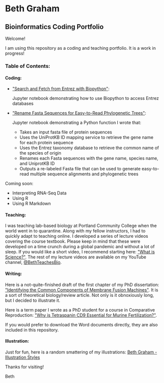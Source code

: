 # Beth Graham
## Bioinformatics Coding Portfolio

Welcome!

I am using this repository as a coding and teaching portfolio. It is a work in progress!

### Table of Contents:

#### Coding:

- ["Search and Fetch from Entrez with Biopython"](https://github.com/bmarieg/Beth-Graham-Coding-Portfolio/blob/949dabb60c34dfda469bd6fc058f8b454cc93471/Search%20and%20fetch%20from%20Entrez%20with%20Biopython.ipynb):

  Jupyter notebook demonstrating how to use Biopython to access Entrez databases

- ["Rename Fasta Sequences for Easy-to-Read Phylogenetic Trees"](https://github.com/bmarieg/Beth-Graham-Coding-Portfolio/blob/949dabb60c34dfda469bd6fc058f8b454cc93471/Renaming%20Fasta%20sequences%20for%20easy-to-read%20phylogenetic%20trees.ipynb):

  Jupyter notebook demonstrating a Python function I wrote that:
    - Takes an input fasta file of protein sequences
    - Uses the UniProtKB ID mapping service to retrieve the gene name for each protein sequence
    - Uses the Entrez taxonomy database to retrieve the common name of the species of origin
    - Renames each Fasta sequences with the gene name, species name, and UniprotKB ID
    - Outputs a re-labeled Fasta file that can be used to generate easy-to-read multiple sequence alignments and phylogenetic trees

Coming soon:
- Interpreting RNA-Seq Data
- Using R
- Using R Markdown

#### Teaching:

I was teaching lab-based biology at Portland Community College when the world went in to quarantine. Along with my fellow instructors, I had to quickly adapt to teaching online. I developed a series of lecture videos covering the course textbook. Please keep in mind that these were developed on a time crunch during a global pandemic and without a lot of sleep. If you would like a short video, I recommend starting here: ["What is Science?"](https://youtu.be/r9BNrgbtHKU). The rest of my lecture videos are available on my YouTube channel, [@BethTeachesBio](https://www.youtube.com/channel/UCIcvnv_qJ68ERMucXHt-dXg).

#### Writing:

Here is a not-quite-finished draft of the first chapter of my PhD dissertation: ["Identifying the Common Components of Membrane Fusion Machines"](https://docs.google.com/document/d/1bUYGTsRMB0lVJzBC3nTN7hvt32DH5XRr/edit?usp=sharing&ouid=118309257677713383248&rtpof=true&sd=true). It is a sort of theoretical biology/review article. Not only is it obnoxiously long, but I decided to illustrate it.

Here is a term paper I wrote as a PhD student for a course in Comparative Reproduction: ["Why is Tetraspanin CD9 Essential for Murine Fertilization?"](https://docs.google.com/document/d/1M90gAly-qdR4Odhdg_seZO4lfe1Flz7A/edit?usp=share_link&ouid=118309257677713383248&rtpof=true&sd=true).

If you would prefer to download the Word documents directly, they are also included in this repository.

#### Illustration:

Just for fun, here is a random smattering of my illustrations: [Beth Graham - Illustration Styles](https://github.com/bmarieg/Beth-Graham-Coding-Portfolio/blob/c6617ababcca098ca55c235ed2004fee070f64b5/Beth%20Graham%20-%20Illustration%20Styles.ipynb)

Thanks for visiting!

Beth
